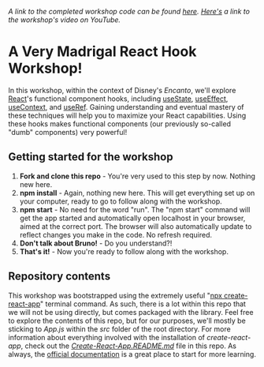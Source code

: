 *A link to the completed workshop code can be found [here](https://github.com/7thPorter/react-hook-workshop-final).*
*[Here's](https://youtu.be/Y8bA684YRwQ) a link to the workshop's video on YouTube.*

# A Very Madrigal React Hook Workshop!

In this workshop, within the context of Disney's *Encanto*, we'll explore [React](https://reactjs.org/)'s functional component hooks, including [useState](https://reactjs.org/docs/hooks-state.html), [useEffect](https://reactjs.org/docs/hooks-effect.html), [useContext](https://reactjs.org/docs/hooks-reference.html#usecontext), and [useRef](https://reactjs.org/docs/hooks-reference.html#useref). Gaining understanding and eventual mastery of these techniques will help you to maximize your React capabilities. Using these hooks makes functional components (our previously so-called "dumb" components) very powerful!

## Getting started for the workshop

1. **Fork and clone this repo** - You're very used to this step by now. Nothing new here.
3. **npm install** - Again, nothing new here. This will get everything set up on your computer, ready to go to follow along with the workshop.
4. **npm start** - No need for the word "run". The "npm start" command will get the app started and automatically open localhost in your browser, aimed at the correct port. The browser will also automatically update to reflect changes you make in the code. No refresh required.
5. **Don't talk about Bruno!** - Do you understand?!
6. **That's it!** - Now you're ready to follow along with the workshop.

## Repository contents

This workshop was bootstrapped using the extremely useful "[npx create-react-app](https://reactjs.org/docs/create-a-new-react-app.html#create-react-app)" terminal command. As such, there is a lot within this repo that we will not be using directly, but comes packaged with the library. Feel free to explore the contents of this repo, but for our purposes, we'll mostly be sticking to *App.js* within the *src* folder of the root directory. For more information about everything involved with the installation of *create-react-app*, check out the *[Create-React-App.README.md](https://github.com/7thPorter/react-hook-workshop/blob/main/Create-React-App.README.md)* file in this repo. As always, the [official documentation](https://github.com/facebook/create-react-app) is a great place to start for more learning.
